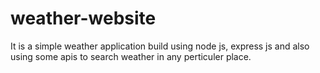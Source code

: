 # weather-website

It is a simple weather application build using node js, express js and also using some apis
to search weather in any perticuler place.
